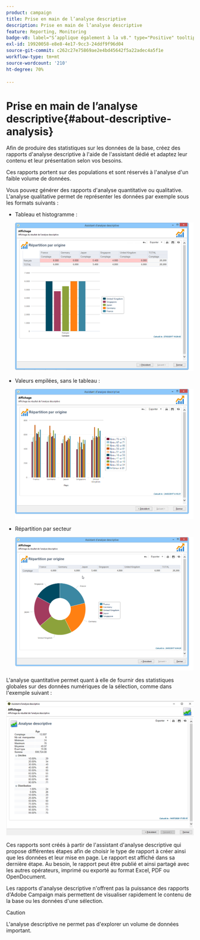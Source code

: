 ```yaml
---
product: campaign
title: Prise en main de l’analyse descriptive
description: Prise en main de l’analyse descriptive
feature: Reporting, Monitoring
badge-v8: label="S’applique également à la v8." type="Positive" tooltip="S’applique également à Campaign v8."
exl-id: 19920058-e8e8-4e17-9cc3-24ddf9f96d04
source-git-commit: c262c27e75869ae2e4bd45642f5a22adec4a5f1e
workflow-type: tm+mt
source-wordcount: '210'
ht-degree: 70%

---
```


# Prise en main de l’analyse descriptive{#about-descriptive-analysis}



Afin de produire des statistiques sur les données de la base, créez des rapports d&#39;analyse descriptive à l&#39;aide de l&#39;assistant dédié et adaptez leur contenu et leur présentation selon vos besoins.

Ces rapports portent sur des populations et sont réservés à l&#39;analyse d&#39;un faible volume de données.

Vous pouvez générer des rapports d&#39;analyse quantitative ou qualitative. L&#39;analyse qualitative permet de représenter les données par exemple sous les formats suivants :

* Tableau et histogramme :

  ![](assets/reporting_descriptive_sample_1.png)

* Valeurs empilées, sans le tableau :

  ![](assets/reporting_descriptive_sample_3.png)

* Répartition par secteur

  ![](assets/reporting_descriptive_sample_2.png)

L&#39;analyse quantitative permet quant à elle de fournir des statistiques globales sur des données numériques de la sélection, comme dans l&#39;exemple suivant :

![](assets/reporting_descriptive_quantitative_sample.png)

Ces rapports sont créés à partir de l&#39;assistant d&#39;analyse descriptive qui propose différentes étapes afin de choisir le type de rapport à créer ainsi que les données et leur mise en page. Le rapport est affiché dans sa dernière étape. Au besoin, le rapport peut être publié et ainsi partagé avec les autres opérateurs, imprimé ou exporté au format Excel, PDF ou OpenDocument.

Les rapports d&#39;analyse descriptive n&#39;offrent pas la puissance des rapports d&#39;Adobe Campaign mais permettent de visualiser rapidement le contenu de la base ou les données d&#39;une sélection.

>[!CAUTION]
>
>L&#39;analyse descriptive ne permet pas d&#39;explorer un volume de données important.

